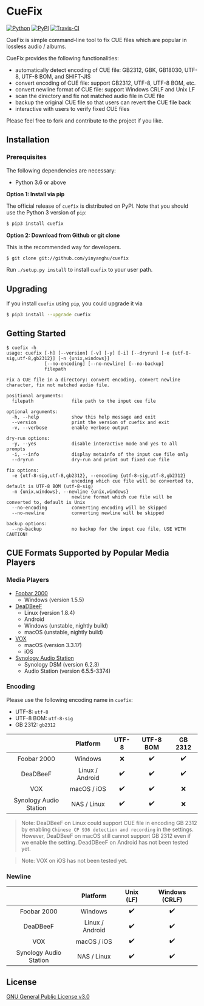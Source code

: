 # CueFix

[![Python](https://img.shields.io/pypi/pyversions/cuefix.svg?style=plastic)](https://badge.fury.io/py/cuefix)
[![PyPI](https://badge.fury.io/py/cuefix.svg)](https://badge.fury.io/py/cuefix)
[![Travis-CI](https://travis-ci.com/yinyanghu/cuefix.svg)](https://travis-ci.com/github/yinyanghu/cuefix)

CueFix is simple command-line tool to fix CUE files which are popular in lossless audio / albums.

CueFix provides the following functionalities:

- automatically detect encoding of CUE file: GB2312, GBK, GB18030, UTF-8, UTF-8 BOM, and SHIFT-JIS
- convert encoding of CUE file: support GB2312, UTF-8, UTF-8 BOM, etc.
- convert newline format of CUE file: support Windows CRLF and Unix LF
- scan the directory and fix not matched audio file in CUE file
- backup the original CUE file so that users can revert the CUE file back
- interactive with users to verify fixed CUE files

Please feel free to fork and contribute to the project if you like.

## Installation

### Prerequisites

The following dependencies are necessary:

- Python 3.6 or above

**Option 1: Install via pip**

The official release of `cuefix` is distributed on PyPI. Note that you should use the Python 3 version of `pip`:

```bash
$ pip3 install cuefix
```

**Option 2: Download from Github or git clone**

This is the recommended way for developers.

```bash
$ git clone git://github.com/yinyanghu/cuefix
```

Run `./setup.py install` to install `cuefix` to your user path.

## Upgrading

If you install `cuefix` using `pip`, you could upgrade it via

```bash
$ pip3 install --upgrade cuefix
```

## Getting Started

```
$ cuefix -h
usage: cuefix [-h] [--version] [-v] [-y] [-i] [--dryrun] [-e {utf-8-sig,utf-8,gb2312}] [-n {unix,windows}]
              [--no-encoding] [--no-newline] [--no-backup]
              filepath

Fix a CUE file in a directory: convert encoding, convert newline character, fix not matched audio file.

positional arguments:
  filepath              file path to the input cue file

optional arguments:
  -h, --help            show this help message and exit
  --version             print the version of cuefix and exit
  -v, --verbose         enable verbose output

dry-run options:
  -y, --yes             disable interactive mode and yes to all prompts
  -i, --info            display metainfo of the input cue file only
  --dryrun              dry-run and print out fixed cue file

fix options:
  -e {utf-8-sig,utf-8,gb2312}, --encoding {utf-8-sig,utf-8,gb2312}
                        encoding which cue file will be converted to, default is UTF-8 BOM (utf-8-sig)
  -n {unix,windows}, --newline {unix,windows}
                        newline format which cue file will be converted to, default is Unix
  --no-encoding         converting encoding will be skipped
  --no-newline          converting newline will be skipped

backup options:
  --no-backup           no backup for the input cue file, USE WITH CAUTION!
```

## CUE Formats Supported by Popular Media Players

### Media Players

- [Foobar 2000](https://www.foobar2000.org/)
  - Windows (version 1.5.5)
- [DeaDBeeF](https://deadbeef.sourceforge.io/)
  - Linux (version 1.8.4)
  - Android
  - Windows (unstable, nightly build)
  - macOS (unstable, nightly build)
- [VOX](https://vox.rocks/)
  - macOS (version 3.3.17)
  - iOS
- [Synology Audio Station](https://www.synology.com/en-ca/dsm/feature/audio_station)
  - Synology DSM (version 6.2.3)
  - Audio Station (version 6.5.5-3374)

### Encoding

Please use the following encoding name in `cuefix`:

- UTF-8: `utf-8`
- UTF-8 BOM: `utf-8-sig`
- GB 2312: `gb2312`

|                        |    Platform     |       UTF-8        |     UTF-8 BOM      |      GB 2312       |
| :--------------------: | :-------------: | :----------------: | :----------------: | :----------------: |
|      Foobar 2000       |     Windows     |        :x:         | :heavy_check_mark: | :heavy_check_mark: |
|        DeaDBeeF        | Linux / Android | :heavy_check_mark: | :heavy_check_mark: | :heavy_check_mark: |
|          VOX           |   macOS / iOS   | :heavy_check_mark: | :heavy_check_mark: |        :x:         |
| Synology Audio Station |   NAS / Linux   | :heavy_check_mark: | :heavy_check_mark: |        :x:         |

> Note: DeaDBeeF on Linux could support CUE file in encoding GB 2312 by enabling `Chinese CP 936 detection and recording` in the settings.
> However, DeaDBeeF on macOS still cannot support GB 2312 even if we enable the setting.
> DeadDBeeF on Android has not been tested yet.

> Note: VOX on iOS has not been tested yet.

### Newline

|                        |    Platform     |     Unix (LF)      |   Windows (CRLF)   |
| :--------------------: | :-------------: | :----------------: | :----------------: |
|      Foobar 2000       |     Windows     | :heavy_check_mark: | :heavy_check_mark: |
|        DeaDBeeF        | Linux / Android | :heavy_check_mark: | :heavy_check_mark: |
|          VOX           |   macOS / iOS   | :heavy_check_mark: | :heavy_check_mark: |
| Synology Audio Station |   NAS / Linux   | :heavy_check_mark: | :heavy_check_mark: |

## License

[GNU General Public License v3.0](https://github.com/yinyanghu/cuefix/blob/master/LICENSE)
